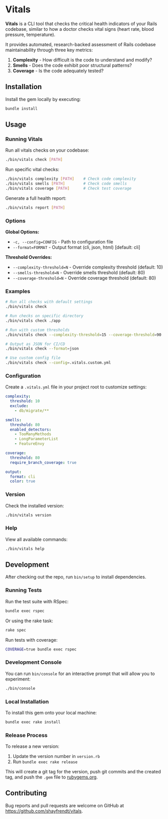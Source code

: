 # Vitals

**Vitals** is a CLI tool that checks the critical health indicators of your Rails codebase, similar to how a doctor checks vital signs (heart rate, blood pressure, temperature).

It provides automated, research-backed assessment of Rails codebase maintainability through three key metrics:

1. **Complexity** - How difficult is the code to understand and modify?
2. **Smells** - Does the code exhibit poor structural patterns?
3. **Coverage** - Is the code adequately tested?

## Installation

Install the gem locally by executing:

```bash
bundle install
```

## Usage

### Running Vitals

Run all vitals checks on your codebase:

```bash
./bin/vitals check [PATH]
```

Run specific vital checks:

```bash
./bin/vitals complexity [PATH]    # Check code complexity
./bin/vitals smells [PATH]        # Check code smells
./bin/vitals coverage [PATH]      # Check test coverage
```

Generate a full health report:

```bash
./bin/vitals report [PATH]
```

### Options

**Global Options:**
- `-c, --config=CONFIG` - Path to configuration file
- `--format=FORMAT` - Output format (cli, json, html) [default: cli]

**Threshold Overrides:**
- `--complexity-threshold=N` - Override complexity threshold (default: 10)
- `--smells-threshold=N` - Override smells threshold (default: 80)
- `--coverage-threshold=N` - Override coverage threshold (default: 80)

### Examples

```bash
# Run all checks with default settings
./bin/vitals check

# Run checks on specific directory
./bin/vitals check ./app

# Run with custom thresholds
./bin/vitals check --complexity-threshold=15 --coverage-threshold=90

# Output as JSON for CI/CD
./bin/vitals check --format=json

# Use custom config file
./bin/vitals check --config=.vitals.custom.yml
```

### Configuration

Create a `.vitals.yml` file in your project root to customize settings:

```yaml
complexity:
  threshold: 10
  exclude:
    - db/migrate/**

smells:
  threshold: 80
  enabled_detectors:
    - TooManyMethods
    - LongParameterList
    - FeatureEnvy

coverage:
  threshold: 80
  require_branch_coverage: true

output:
  format: cli
  color: true
```

### Version

Check the installed version:

```bash
./bin/vitals version
```

### Help

View all available commands:

```bash
./bin/vitals help
```

## Development

After checking out the repo, run `bin/setup` to install dependencies.

### Running Tests

Run the test suite with RSpec:

```bash
bundle exec rspec
```

Or using the rake task:

```bash
rake spec
```

Run tests with coverage:

```bash
COVERAGE=true bundle exec rspec
```

### Development Console

You can run `bin/console` for an interactive prompt that will allow you to experiment:

```bash
./bin/console
```

### Local Installation

To install this gem onto your local machine:

```bash
bundle exec rake install
```

### Release Process

To release a new version:

1. Update the version number in `version.rb`
2. Run `bundle exec rake release`

This will create a git tag for the version, push git commits and the created tag, and push the `.gem` file to [rubygems.org](https://rubygems.org).

## Contributing

Bug reports and pull requests are welcome on GitHub at https://github.com/shayfrendt/vitals.
